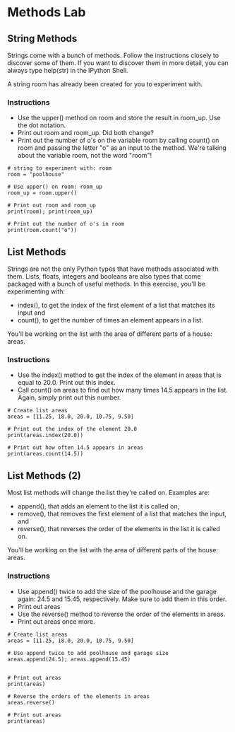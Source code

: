 # Methods Lab

## String Methods

Strings come with a bunch of methods. Follow the instructions closely to discover some of them. If you want to discover them in more detail, you can always type help(str) in the IPython Shell.

A string room has already been created for you to experiment with.

### Instructions

- Use the upper() method on room and store the result in room_up. Use the dot notation.
- Print out room and room_up. Did both change?
- Print out the number of o's on the variable room by calling count() on room and passing the letter "o" as an input to the method. We're talking about the variable room, not the word "room"!

```{python}
# string to experiment with: room
room = "poolhouse"

# Use upper() on room: room_up
room_up = room.upper()

# Print out room and room_up
print(room); print(room_up)

# Print out the number of o's in room
print(room.count("o"))
```

## List Methods

Strings are not the only Python types that have methods associated with them. Lists, floats, integers and booleans are also types that come packaged with a bunch of useful methods. In this exercise, you'll be experimenting with:

- index(), to get the index of the first element of a list that matches its input and
- count(), to get the number of times an element appears in a list.

You'll be working on the list with the area of different parts of a house: areas.

### Instructions

- Use the index() method to get the index of the element in areas that is equal to 20.0. Print out this index.
- Call count() on areas to find out how many times 14.5 appears in the list. Again, simply print out this number.

```{python}
# Create list areas
areas = [11.25, 18.0, 20.0, 10.75, 9.50]

# Print out the index of the element 20.0
print(areas.index(20.0))

# Print out how often 14.5 appears in areas
print(areas.count(14.5))
```

## List Methods (2)

Most list methods will change the list they're called on. Examples are:

- append(), that adds an element to the list it is called on,
- remove(), that removes the first element of a list that matches the input, and
- reverse(), that reverses the order of the elements in the list it is called on.

You'll be working on the list with the area of different parts of the house: areas.

### Instructions

- Use append() twice to add the size of the poolhouse and the garage again: 24.5 and 15.45, respectively. Make sure to add them in this order.
- Print out areas
- Use the reverse() method to reverse the order of the elements in areas.
- Print out areas once more.

```{python}
# Create list areas
areas = [11.25, 18.0, 20.0, 10.75, 9.50]

# Use append twice to add poolhouse and garage size
areas.append(24.5); areas.append(15.45)


# Print out areas
print(areas)

# Reverse the orders of the elements in areas
areas.reverse()

# Print out areas
print(areas)
```